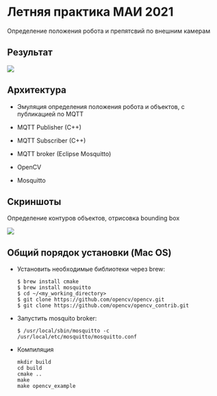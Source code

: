 # Летняя практика МАИ 2021

Определение положения робота и препятсвий по внешним камерам

## Результат

![](screens/result.gif)

## Архитектура

- Эмуляция определения положения робота и объектов, с публикацией по MQTT

- MQTT Publisher (C++)

- MQTT Subscriber (C++)

- MQTT broker (Eclipse Mosquitto)

- OpenCV

- Mosquitto

  
## Скриншоты

Определение контуров объектов, отрисовка bounding box 

![](screens/screen1.png)


## Общий порядок установки (Mac OS)

- Установить необходимые библиотеки через brew:
  ```
  $ brew install cmake 
  $ brew install mosquitto
  $ cd ~/<my_working_directory>
  $ git clone https://github.com/opencv/opencv.git
  $ git clone https://github.com/opencv/opencv_contrib.git
  ```
- Запустить mosquito broker:
  ```
  $ /usr/local/sbin/mosquitto -c /usr/local/etc/mosquitto/mosquitto.conf
  ```
- Компиляция
  ```
  mkdir build
  cd build
  cmake ..
  make
  make opencv_example
  ```
